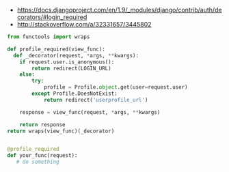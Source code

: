 * https://docs.djangoproject.com/en/1.9/_modules/django/contrib/auth/decorators/#login_required
* http://stackoverflow.com/a/32331657/3445802

```python
from functools import wraps

def profile_required(view_func):
  def _decorator(request, *args, **kwargs):
    if request.user.is_anonymous():
        return redirect(LOGIN_URL)
    else:
        try:
            profile = Profile.object.get(user=request.user)
        except Profile.DoesNotExist:
            return redirect('userprofile_url')

    response = view_func(request, *args, **kwargs)

    return response
return wraps(view_func)(_decorator)


@profile_required
def your_func(request):
   # do something
```
